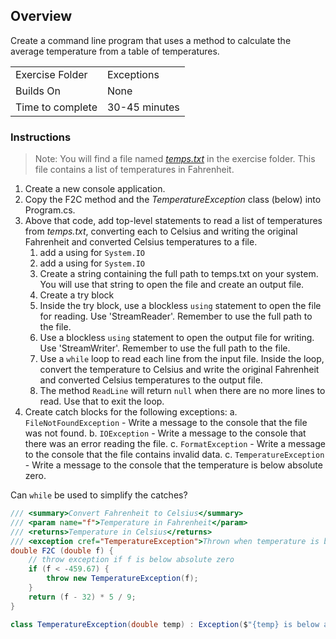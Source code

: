 ## Overview
Create a command line program that uses a method to calculate the average temperature from a table of temperatures.

| | |
| --------- | --------------------------- |
| Exercise Folder | Exceptions |
| Builds On | None |
| Time to complete | 30-45 minutes

### Instructions
> Note: You will find a file named *[temps.txt](temps.txt)* in the exercise folder. This file contains a list of temperatures in Fahrenheit.

1. Create a new console application.
2. Copy the F2C method and the *TemperatureException* class (below) into Program.cs.
3. Above that code, add top-level statements to read a list of temperatures from *temps.txt*, converting each to Celsius and writing the original Fahrenheit and converted Celsius temperatures to a file.
    1. add a using for `System.IO`
    2. add a using for `System.IO`
    3. Create a string containing the full path to temps.txt on your system.  You will use that string to open the file and create an output file.
    3. Create a try block
    3. Inside the try block, use a blockless `using` statement to open the file for reading.  Use 'StreamReader'. Remember to use the full path to the file.
    3. Use a blockless `using` statement to open the output file for writing.  Use 'StreamWriter'.  Remember to use the full path to the file.
    3. Use a `while` loop to read each line from the input file.  Inside the loop, convert the temperature to Celsius and write the original Fahrenheit and converted Celsius temperatures to the output file.
    3. The method `ReadLine` will return `null` when there are no more lines to read.  Use that to exit the loop.
4. Create catch blocks for the following exceptions:
    a. `FileNotFoundException` - Write a message to the console that the file was not found.
    b. `IOException` - Write a message to the console that there was an error reading the file.
    c. `FormatException` - Write a message to the console that the file contains invalid data.
    c. `TemperatureException` - Write a message to the console that the temperature is below absolute zero.

Can `while` be used to simplify the catches?




```csharp
/// <summary>Convert Fahrenheit to Celsius</summary>
/// <param name="f">Temperature in Fahrenheit</param>
/// <returns>Temperature in Celsius</returns>
/// <exception cref="TemperatureException">Thrown when temperature is below absolute zero</exception>
double F2C (double f) {
    // throw exception if f is below absolute zero
    if (f < -459.67) {
        throw new TemperatureException(f);
    }
    return (f - 32) * 5 / 9;
}

class TemperatureException(double temp) : Exception($"{temp} is below absolute zero");
```